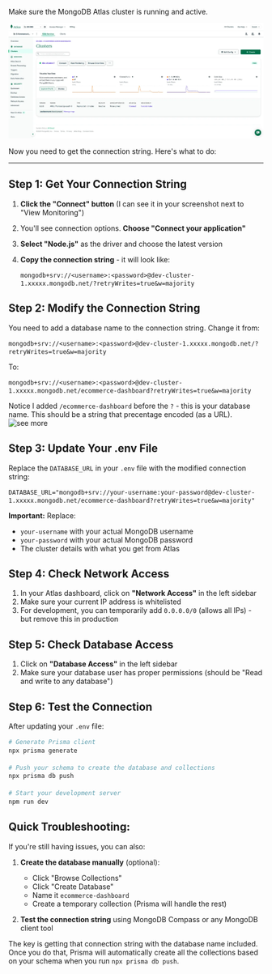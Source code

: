 Make sure the MongoDB Atlas cluster is running and active.

![activ cluster](./screenshots/image.png)

Now you need to get the connection string. Here's what to do:

---

## **Step 1: Get Your Connection String**

1. **Click the "Connect" button** (I can see it in your screenshot next to "View
   Monitoring")

2. You'll see connection options. **Choose "Connect your application"**

3. **Select "Node.js"** as the driver and choose the latest version

4. **Copy the connection string** - it will look like:
   ```
   mongodb+srv://<username>:<password>@dev-cluster-1.xxxxx.mongodb.net/?retryWrites=true&w=majority
   ```

## **Step 2: Modify the Connection String**

You need to add a database name to the connection string. Change it from:

```
mongodb+srv://<username>:<password>@dev-cluster-1.xxxxx.mongodb.net/?retryWrites=true&w=majority
```

To:

```
mongodb+srv://<username>:<password>@dev-cluster-1.xxxxx.mongodb.net/ecommerce-dashboard?retryWrites=true&w=majority
```

Notice I added `/ecommerce-dashboard` before the `?` - this is your database
name. This should be a string that precentage encoded (as a URL).
![see more](https://developer.mozilla.org/en-US/docs/Glossary/Percent-encoding)

## **Step 3: Update Your .env File**

Replace the `DATABASE_URL` in your `.env` file with the modified connection
string:

```env
DATABASE_URL="mongodb+srv://your-username:your-password@dev-cluster-1.xxxxx.mongodb.net/ecommerce-dashboard?retryWrites=true&w=majority"
```

**Important:** Replace:

- `your-username` with your actual MongoDB username
- `your-password` with your actual MongoDB password
- The cluster details with what you get from Atlas

## **Step 4: Check Network Access**

1. In your Atlas dashboard, click on **"Network Access"** in the left sidebar
2. Make sure your current IP address is whitelisted
3. For development, you can temporarily add `0.0.0.0/0` (allows all IPs) - but
   remove this in production

## **Step 5: Check Database Access**

1. Click on **"Database Access"** in the left sidebar
2. Make sure your database user has proper permissions (should be "Read and
   write to any database")

## **Step 6: Test the Connection**

After updating your `.env` file:

```bash
# Generate Prisma client
npx prisma generate

# Push your schema to create the database and collections
npx prisma db push

# Start your development server
npm run dev
```

## **Quick Troubleshooting:**

If you're still having issues, you can also:

1. **Create the database manually** (optional):
   - Click "Browse Collections"
   - Click "Create Database"
   - Name it `ecommerce-dashboard`
   - Create a temporary collection (Prisma will handle the rest)

2. **Test the connection string** using MongoDB Compass or any MongoDB client
   tool

The key is getting that connection string with the database name included. Once
you do that, Prisma will automatically create all the collections based on your
schema when you run `npx prisma db push`.
